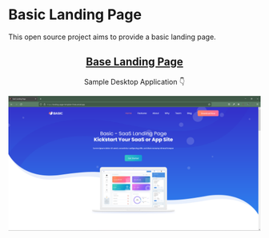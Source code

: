 # Basic Landing Page

This open source project aims to provide a basic landing page.

<h2 align="center">
  <a href="https://radish-stock.github.io/home/" target="_blank">Base Landing Page</a>
</h2>

<p align="center">
  Sample Desktop Application 👇
</p>

<p align="center">
<img src="./assets/images/landing.png">
</p>


